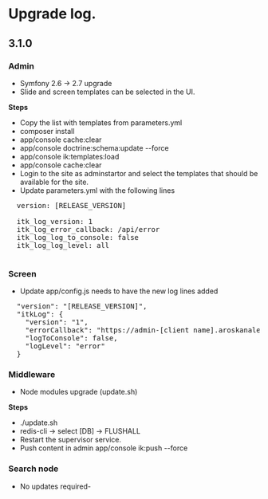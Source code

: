# Upgrade log.

## 3.1.0

### Admin
 * Symfony 2.6 -> 2.7 upgrade
 * Slide and screen templates can be selected in the UI.

__Steps__

 * Copy the list with templates from parameters.yml
 * composer install
 * app/console cache:clear
 * app/console doctrine:schema:update --force
 * app/console ik:templates:load
 * app/console cache:clear
 * Login to the site as adminstartor and select the templates that should be available for the site.
 * Update parameters.yml with the following lines

  <pre>
  version: [RELEASE_VERSION]

  itk_log_version: 1
  itk_log_error_callback: /api/error
  itk_log_log_to_console: false
  itk_log_log_level: all
  </pre>

### Screen

* Update app/config.js needs to have the new log lines added
<pre>
  "version": "[RELEASE_VERSION]",
  "itkLog": {
    "version": "1",
    "errorCallback": "https://admin-[client name].aroskanalen.dk/api/error",
    "logToConsole": false,
    "logLevel": "error"
  }
</pre>

### Middleware
 * Node modules upgrade (update.sh)

__Steps__

  * ./update.sh
  * redis-cli -> select [DB] -> FLUSHALL
  * Restart the supervisor service.
  * Push content in admin app/console ik:push --force


### Search node

 * No updates required-
